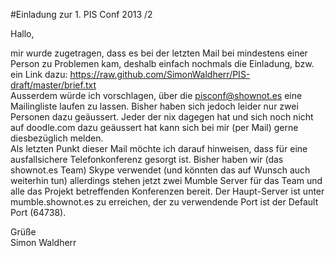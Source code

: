 #Einladung zur 1. PIS Conf 2013 /2

Hallo,  

mir wurde zugetragen, dass es bei der letzten Mail bei mindestens einer Person zu Problemen kam, deshalb einfach nochmals die Einladung, bzw. ein Link dazu: https://raw.github.com/SimonWaldherr/PIS-draft/master/brief.txt  
Ausserdem würde ich vorschlagen, über die pisconf@shownot.es eine Mailingliste laufen zu lassen. Bisher haben sich jedoch leider nur zwei Personen dazu geäussert. Jeder der nix dagegen hat und sich noch nicht auf doodle.com dazu geäussert hat kann sich bei mir (per Mail) gerne diesbezüglich melden.  
Als letzten Punkt dieser Mail möchte ich darauf hinweisen, dass für eine ausfallsichere Telefonkonferenz gesorgt ist. Bisher haben wir (das shownot.es Team) Skype verwendet (und könnten das auf Wunsch auch weiterhin tun) allerdings stehen jetzt zwei Mumble Server für das Team und alle das Projekt betreffenden Konferenzen bereit. Der Haupt-Server ist unter mumble.shownot.es zu erreichen, der zu verwendende Port ist der Default Port (64738).  

Grüße  
Simon Waldherr
